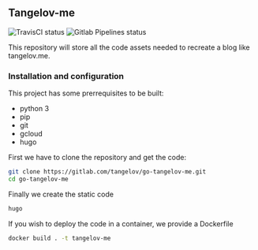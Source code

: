## Tangelov-me

![TravisCI status](https://travis-ci.org/tangel0v/go-tangelov-me.svg?branch=master)
![Gitlab Pipelines status](https://gitlab.com/go-tangelov/tangelov-me/badges/master/pipeline.svg)

This repository will store all the code assets needed to recreate a blog like tangelov.me.

### Installation and configuration
This project has some prerrequisites to be built:

* python 3
* pip
* git
* gcloud 
* hugo

First we have to clone the repository and get the code:

```bash
git clone https://gitlab.com/tangelov/go-tangelov-me.git
cd go-tangelov-me
```

Finally we create the static code

```bash
hugo
```

If you wish to deploy the code in a container, we provide a Dockerfile

```bash
docker build . -t tangelov-me
```
